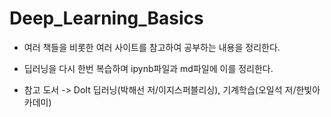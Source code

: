 # Deep_Learning_Basics
* 여러 책들을 비롯한 여러 사이트를 참고하여 공부하는 내용을 정리한다.
* 딥러닝을 다시 한번 복습하며 ipynb파일과 md파일에 이를 정리한다.

* 참고 도서 -> DoIt 딥러닝(박해선 저/이지스퍼블리싱), 기계학습(오일석 저/한빛아카데미)
